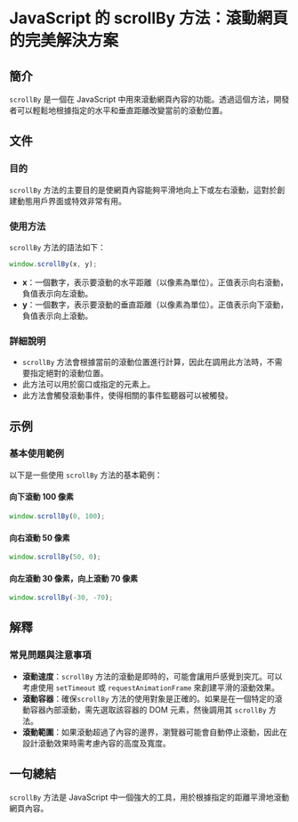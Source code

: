 <!--
Meta Description: # JavaScript 的 scrollBy 方法：滾動網頁的完美解決方案 ## 簡介 `scrollBy` 是一個在 JavaScript 中用來滾動網頁內容的功能。透過這個方法，開發者可以輕鬆地根據指定的水平和垂直距離改變當前的滾動位置。 ## 文件 ### 目的 `scrollBy` 方法的...
Meta Keywords: scrollby, javascript, window, 一個數字, 以像素為單位
-->

# JavaScript 的 scrollBy 方法：滾動網頁的完美解決方案

## 簡介
`scrollBy` 是一個在 JavaScript 中用來滾動網頁內容的功能。透過這個方法，開發者可以輕鬆地根據指定的水平和垂直距離改變當前的滾動位置。

## 文件
### 目的
`scrollBy` 方法的主要目的是使網頁內容能夠平滑地向上下或左右滾動，這對於創建動態用戶界面或特效非常有用。

### 使用方法
`scrollBy` 方法的語法如下：

```javascript
window.scrollBy(x, y);
```

- **x**：一個數字，表示要滾動的水平距離（以像素為單位）。正值表示向右滾動，負值表示向左滾動。
- **y**：一個數字，表示要滾動的垂直距離（以像素為單位）。正值表示向下滾動，負值表示向上滾動。

### 詳細說明
- `scrollBy` 方法會根據當前的滾動位置進行計算，因此在調用此方法時，不需要指定絕對的滾動位置。
- 此方法可以用於窗口或指定的元素上。
- 此方法會觸發滾動事件，使得相關的事件監聽器可以被觸發。

## 示例
### 基本使用範例
以下是一些使用 `scrollBy` 方法的基本範例：

#### 向下滾動 100 像素
```javascript
window.scrollBy(0, 100);
```

#### 向右滾動 50 像素
```javascript
window.scrollBy(50, 0);
```

#### 向左滾動 30 像素，向上滾動 70 像素
```javascript
window.scrollBy(-30, -70);
```

## 解釋
### 常見問題與注意事項
- **滾動速度**：`scrollBy` 方法的滾動是即時的，可能會讓用戶感覺到突兀。可以考慮使用 `setTimeout` 或 `requestAnimationFrame` 來創建平滑的滾動效果。
- **滾動容器**：確保`scrollBy` 方法的使用對象是正確的。如果是在一個特定的滾動容器內部滾動，需先選取該容器的 DOM 元素，然後調用其 `scrollBy` 方法。
- **滾動範圍**：如果滾動超過了內容的邊界，瀏覽器可能會自動停止滾動，因此在設計滾動效果時需考慮內容的高度及寬度。

## 一句總結
`scrollBy` 方法是 JavaScript 中一個強大的工具，用於根據指定的距離平滑地滾動網頁內容。